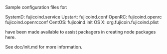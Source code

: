 Sample configuration files for:

SystemD: fujicoind.service
Upstart: fujicoind.conf
OpenRC:  fujicoind.openrc
         fujicoind.openrcconf
CentOS:  fujicoind.init
OS X:    org.fujicoin.fujicoind.plist

have been made available to assist packagers in creating node packages here.

See doc/init.md for more information.
